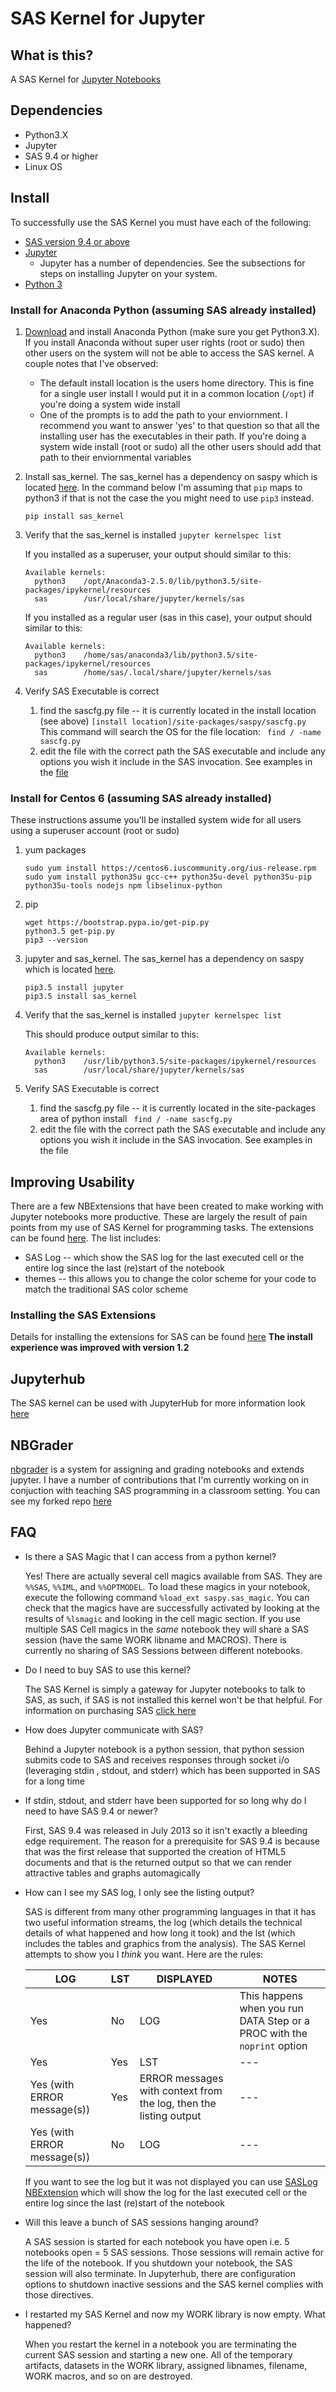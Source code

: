 # SAS Kernel for Jupyter

## What is this?

A SAS Kernel for [Jupyter Notebooks](http://www.jupyter.org)

## Dependencies
* Python3.X
* Jupyter
* SAS 9.4 or higher
* Linux OS

## Install
To successfully use the SAS Kernel you must have each of the following:
* [SAS version 9.4 or above](http://www.sas.com)
* [Jupyter](http://jupyter.org)
    * Jupyter has a number of dependencies. See the subsections for steps on installing Jupyter on your system.
* [Python 3](http://www.python.org)

### Install for Anaconda Python (assuming SAS already installed)
1. [Download](https://www.continuum.io/downloads) and install Anaconda Python (make sure you get Python3.X). If you install Anaconda without super user rights (root or sudo) then other users on the system will not be able to access the SAS kernel.
   A couple notes that I've observed:
   * The default install location is the users home directory. This is fine for a single user install I would put it in a common location (`/opt`) if you're doing a system wide install
   * One of the prompts is to add the path to your enviornment. I recommend you want to answer 'yes' to that question so that all the installing user has the executables in their path. If you're doing a system wide install (root or sudo) all the other users should add that path to their enviornmental variables  
1. Install sas_kernel. The sas_kernel has a dependency on saspy which is located [here](https://github.com/sassoftware/saspy).
   In the command below I'm assuming that `pip` maps to python3 if that is not the case the you might need to use `pip3` instead. 
   ```
   pip install sas_kernel
   ```
 
1. Verify that the sas_kernel is installed
`jupyter kernelspec list`

    If you installed as a superuser, your output should similar to this:
    ```
    Available kernels:
      python3    /opt/Anaconda3-2.5.0/lib/python3.5/site-packages/ipykernel/resources
      sas        /usr/local/share/jupyter/kernels/sas
    ```

    If you installed as a regular user (sas in this case), your output should similar to this:
    ```
    Available kernels:
      python3    /home/sas/anaconda3/lib/python3.5/site-packages/ipykernel/resources
      sas        /home/sas/.local/share/jupyter/kernels/sas
    ```
1. Verify SAS Executable is correct
    1. find the sascfg.py file -- it is currently located in the install location (see above) `[install location]/site-packages/saspy/sascfg.py`
    This command will search the OS for the file location:
    ` find / -name sascfg.py`
    1. edit the file with the correct path the SAS executable and include any options you wish it include in the SAS invocation. See examples in the [file](https://github.com/sassoftware/saspy/blob/master/saspy/sascfg.py)


### Install for Centos 6 (assuming SAS already installed)
These instructions assume you'll be installed system wide for all users using a superuser account (root or sudo)

1. yum packages
   ```
   sudo yum install https://centos6.iuscommunity.org/ius-release.rpm
   sudo yum install python35u gcc-c++ python35u-devel python35u-pip python35u-tools nodejs npm libselinux-python
   ```
 
1. pip
   ```
   wget https://bootstrap.pypa.io/get-pip.py
   python3.5 get-pip.py
   pip3 --version
   ```
 
1. jupyter and sas_kernel. The sas_kernel has a dependency on saspy which is located [here](https://github.com/sassoftware/saspy).
   ```
   pip3.5 install jupyter
   pip3.5 install sas_kernel
   ```
 
1. Verify that the sas_kernel is installed
`jupyter kernelspec list`

    This should produce output similar to this:
    ```
    Available kernels:
      python3    /usr/lib/python3.5/site-packages/ipykernel/resources
      sas        /usr/local/share/jupyter/kernels/sas
    ```

 
1. Verify SAS Executable is correct
    1. find the sascfg.py file -- it is currently located in the site-packages area of python install
    ` find / -name sascfg.py`
    1. edit the file with the correct path the SAS executable and include any options you wish it include in the SAS invocation. See examples in the file




## Improving Usability
There are a few NBExtensions that have been created to make working with Jupyter notebooks more productive. These are largely the result of pain points from my use of SAS Kernel for programming tasks. The extensions can be found [here](nbextensions.md). The list includes:
* SAS Log -- which show the SAS log for the last executed cell or the entire log since the last (re)start of the notebook
* themes -- this allows you to change the color scheme for your code to match the traditional SAS color scheme

### Installing the SAS Extensions
Details for installing the extensions for SAS can be found [here](./sas_kernel/nbextensions/README.md)
**The install experience was improved with version 1.2**

## Jupyterhub
The SAS kernel can be used with JupyterHub for more information look [here](https://jupyterhub.readthedocs.org/en/latest/) 

## NBGrader
[nbgrader](http://nbgrader.readthedocs.org/en/stable/) is a system for assigning and grading notebooks and extends jupyter. I have a number of contributions that I'm currently working on in conjuction with teaching SAS programming in a classroom setting. You can see my forked repo [here](https://github.com/jld23/nbgrader)

## FAQ
* Is there a SAS Magic that I can access from a python kernel?

    Yes! There are actually several cell magics available from SAS. 
    They are `%%SAS`, `%%IML`, and `%%OPTMODEL`. To load these magics in your notebook, execute the following command `%load_ext saspy.sas_magic`. You can check that the magics have are successfully activated by looking at the results of `%lsmagic` and looking in the cell magic section.
    If you use multiple SAS Cell magics in the *same* notebook they will share a SAS session (have the same WORK libname and MACROS). There is currently no sharing of SAS Sessions between different notebooks.

* Do I need to buy SAS to use this kernel?

   The SAS Kernel is simply a gateway for Jupyter notebooks to talk to SAS, as such, if SAS is not installed this kernel won't be that helpful. For information on purchasing SAS [click here](http://www.sas.com/en_us/software/how-to-buy.html)

* How does Jupyter communicate with SAS?

    Behind a Jupyter notebook is a python session, that python session submits code to SAS and receives responses through socket i/o (leveraging stdin , stdout, and stderr) which has been supported in SAS for a long time

* If stdin, stdout, and stderr have been supported for so long why do I need to have SAS 9.4 or newer?

    First, SAS 9.4 was released in July 2013 so it isn't exactly a bleeding edge requirement. The reason for a prerequisite for SAS 9.4 is because that was the first release that supported the creation of HTML5 documents and that is the returned output so that we can render attractive tables and graphs automagically

* How can I see my SAS log, I only see the listing output?

    SAS is different from many other programming languages in that it has two useful information streams, the log (which details the technical details of what happened and how long it took) and the lst (which includes the tables and graphics from the analysis).  The SAS Kernel attempts to show you I *think* you want.  Here are the rules:
        
    LOG|LST|DISPLAYED| NOTES
    ---|---|---|---
    Yes|No|LOG|This happens when you run DATA Step or a PROC with the `noprint` option
    Yes|Yes|LST|---
    Yes (with ERROR message(s))|Yes|ERROR messages with context from the log, then the listing output|---
    Yes (with ERROR message(s))|No|LOG|---


    If you want to see the log but it was not displayed you can use [SASLog NBExtension](./sas_kernel/nbextensions/README.md) which will show the log for the last executed cell or the entire log since the last (re)start of the notebook

* Will this leave a bunch of SAS sessions hanging around?

    A SAS session is started for each notebook you have open i.e. 5 notebooks open = 5 SAS sessions. Those sessions will remain active for the life of the notebook. If you shutdown your notebook, the SAS session will also terminate. In Jupyterhub, there are configuration options to shutdown inactive sessions and the SAS kernel complies with those directives.

* I restarted my SAS Kernel and now my WORK library is now empty. What happened?

    When you restart the kernel in a notebook you are terminating the current SAS session and starting a new one. All of the temporary artifacts, datasets in the WORK library, assigned libnames, filename, WORK macros, and so on are destroyed.
